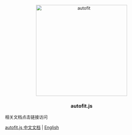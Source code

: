 
<p align="center">
  <a target="_blank" href="https://auto-plugin.github.io/index/autofit.js/">
  <img alt="autofit" src="https://auto-plugin.github.io/index/autofit.js/logo.png" width="300">
  </a>
</p>

<p align="center">
  <h3 align="center">autofit.js</h3>
</p>


相关文档点击链接访问

[autofit.js 中文文档](https://auto-plugin.github.io/index/autofit.js/) | [English](./readme.en.md)